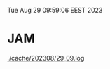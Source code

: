 Tue Aug 29 09:59:06 EEST 2023
# JAM
<a href='./cache/202308/29_09.log'>./cache/202308/29_09.log</a>
